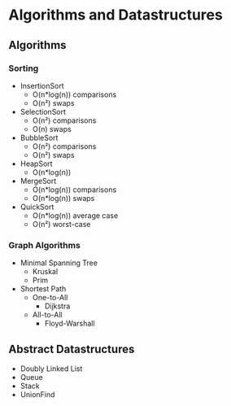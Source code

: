 # Algorithms and Datastructures

## Algorithms

### Sorting

- InsertionSort
  - O(n*log(n)) comparisons
  - O(n²) swaps
- SelectionSort
  - O(n²) comparisons
  - O(n) swaps
- BubbleSort
  - O(n²) comparisons
  - O(n²) swaps
- HeapSort
  - O(n*log(n))
- MergeSort
  - O(n*log(n)) comparisons
  - O(n*log(n)) swaps
- QuickSort
  - O(n*log(n)) average case
  - O(n²) worst-case

### Graph Algorithms

- Minimal Spanning Tree
  - Kruskal
  - Prim
- Shortest Path
  - One-to-All
    - Dijkstra
  - All-to-All
    - Floyd-Warshall

## Abstract Datastructures

- Doubly Linked List
- Queue
- Stack
- UnionFind

